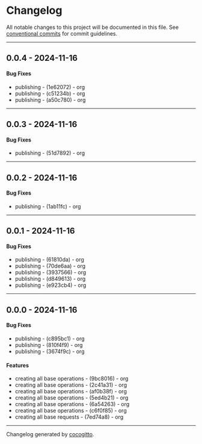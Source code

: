 # Changelog
All notable changes to this project will be documented in this file. See [conventional commits](https://www.conventionalcommits.org/) for commit guidelines.

- - -
## 0.0.4 - 2024-11-16
#### Bug Fixes
- publishing - (1e62072) - org
- publishing - (c51234b) - org
- publishing - (a50c780) - org

- - -

## 0.0.3 - 2024-11-16
#### Bug Fixes
- publishing - (51d7892) - org

- - -

## 0.0.2 - 2024-11-16
#### Bug Fixes
- publishing - (1ab11fc) - org

- - -

## 0.0.1 - 2024-11-16
#### Bug Fixes
- publishing - (61810da) - org
- publishing - (70de6aa) - org
- publishing - (3937566) - org
- publishing - (d849613) - org
- publishing - (e923cb4) - org

- - -

## 0.0.0 - 2024-11-16
#### Bug Fixes
- publishing - (c895bc1) - org
- publishing - (810f4f9) - org
- publishing - (3674f9c) - org
#### Features
- creating all base operations - (9bc8016) - org
- creating all base operations - (2c41a31) - org
- creating all base operations - (af0b38f) - org
- creating all base operations - (5ed4b21) - org
- creating all base operations - (6a54263) - org
- creating all base operations - (c6f0f85) - org
- creating all base requests - (7ed74a8) - org

- - -

Changelog generated by [cocogitto](https://github.com/cocogitto/cocogitto).